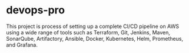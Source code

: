 # devops-pro
This project is process of setting up a complete CI/CD pipeline on AWS using a wide range of tools such as Terraform, Git, Jenkins, Maven, SonarQube, Artifactory, Ansible, Docker, Kubernetes, Helm, Prometheus, and Grafana.
